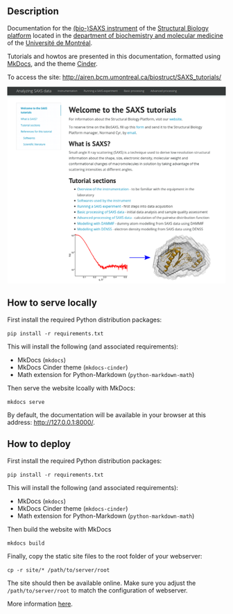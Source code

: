 ## Description

Documentation for the [(bio-)SAXS instrument](https://biochimie.umontreal.ca/plateformes-scientifiques-bmm/biologie-structurale/biosaxs/) of the [Structural Biology platform](https://biochimie.umontreal.ca/plateformes-scientifiques-bmm/biologie-structurale/) located in the [department of biochemistry and molecular medicine](https://biochimie.umontreal.ca) of the [Université de Montréal](https://biochimie.umontreal.ca/).

Tutorials and howtos are presented in this documentation, formatted using [MkDocs](https://www.mkdocs.org/), and the theme [Cinder](https://github.com/chrissimpkins/cinder).

To access the site: http://airen.bcm.umontreal.ca/biostruct/SAXS_tutorials/

![Screenshot of the front page](https://github.com/BioStruct-UdeM/SAXS_tutorials/raw/master/docs/img/screen_shots/site_front_page_screenshot.png)


## How to serve locally

First install the required Python distribution packages:

`pip install -r requirements.txt`

This will install the following (and associated requirements):

- MkDocs (`mkdocs`)
- MkDocs Cinder theme (`mkdocs-cinder`)
- Math extension for Python-Markdown (`python-markdown-math`)

Then serve the website lcoally with MkDocs:

`mkdocs serve`

By default, the documentation will be available in your browser at this address: http://127.0.0.1:8000/.


## How to deploy

First install the required Python distribution packages:

`pip install -r requirements.txt`

This will install the following (and associated requirements):

- MkDocs (`mkdocs`)
- MkDocs Cinder theme (`mkdocs-cinder`)
- Math extension for Python-Markdown (`python-markdown-math`)

Then build the website with MkDocs

`mkdocs build`

Finally, copy the static site files to the root folder of your webserver:

`cp -r site/* /path/to/server/root`

The site should then be available online. Make sure you adjust the `/path/to/server/root` to match the configuration of webserver.

More information [here](https://www.mkdocs.org/user-guide/deploying-your-docs/).
